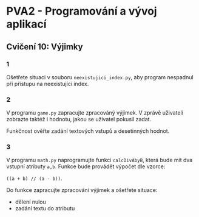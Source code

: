 # PVA2 - Programování a vývoj aplikací
## Cvičení 10: Výjimky

### 1
Ošetřete situaci v souboru `neexistujici_index.py`, aby program nespadnul při přístupu na neexistující index.

### 2
V programu `game.py` zapracujte zpracováný výjimek. V zprávě uživateli zobrazte taktéž i hodnotu, jakou se uživatel pokusil zadat.

Funkčnost ověřte zadání textových vstupů a desetinných hodnot.

### 3
V programu `math.py` naprogramujte funkci `calcDivAbyB`, která bude mít dva vstupní atributy `a,b`. Funkce bude provádět výpočet dle vzorce:

`((a + b) // (a - b))`. 

Do funkce zapracujte zpracování výjimek a ošetřete situace:
* dělení nulou
* zadání textu do atributu
